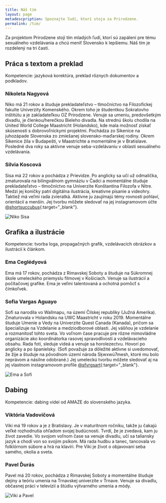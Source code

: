 ```yaml
---
title: Náš tím
layout: page
metadescpription: Spoznajte ľudí, ktorí stoja za Prirodzene.
permalink: /tim/
---
```

Za projektom Prirodzene stojí tím mladých ľudí, ktorí sú zapálení pre tému sexuálneho vzdelávania a chcú meniť Slovensko k lepšiemu. Náš tím je rozdelený na tri časti.  

## **Práca s textom a preklad**

Kompetencie: jazyková korektúra, preklad rôznych dokumentov a podkladov.  

### Nikoleta Nagyová

Niko má 21 rokov a študuje prekladateľstvo – tlmočníctvo na Filozofickej fakulte Univerzity Komenského. Okrem toho je študentkou Sokratovho inštitútu a je zakladateľkou OZ Prirodzene. Venuje sa umeniu, predovšetkým divadlu, je členkou/herečkou Bieleho divadla. Na strednú školu chodila na United World College Maastricht (Holandsko), kde mala možnosť získať skúsenosti s dobrovoľníckymi projektmi. Pochádza zo Sikenice na juhozápade Slovenska zo zmiešanej slovensko-maďarskej rodiny. Okrem Sikenice žila v Budapešti, v Maastrichte a momentálne je v Bratislave. Posledné dva roky sa aktívne venuje seba-vzdelávaniu v oblasti sexuálneho vzdelávania.  

### Silvia Koscová

Sisa má 22 rokov a pochádza z Prievidze. Po anglicky sa učí už odmalička, zmaturovala na bilingválnom gymnáziu v Čadci a momentálne študuje prekladateľstvo – tlmočníctvo na Univerzite Konštantína Filozofa v Nitre. Medzi jej koníčky patrí digitálna ilustrácia, kreatívne písanie a videohry. Taktiež má veľmi rada zvieratká. Aktívne ju zaujímajú témy rovnosti pohlaví, orientácií a menšín. Jej tvorbu môžete sledovať na jej instagramovom účte [@shortsuccubus](https://www.instagram.com/shortsuccubus/){:target="_blank"}.

<div class="text-center">
<img src="/images/Niko-Sisa.jpg" alt='Niko Sisa' class="team-img">
</div>

## Grafika a ilustrácie

Kompetencie: tvorba loga, propagačných grafík, vzdelávacích obrázkov a ilustrácií k článkom. 

### Ema Ceglédyová

Ema má 17 rokov, pochádza z Rimavskej Soboty a študuje na Súkromnej škole umeleckého priemyslu filmovej v Košiciach. Venuje sa ilustrácií a počítačovej grafike. Ema je veľmi talentovaná a ochotná pomôcť s čímkoľvek. 

### Sofia Vargas Aguayo

Sofi sa narodila vo Wallmapu, na území Čilskej republiky (Južná Amerika). Zmaturovala v Holandsku na UWC Maastricht v roku 2019. Momentálne študuje Umenie a Vedy na Univerzite Quest Canada (Kanada), pričom sa špecializuje na Vzdelanie a medziodborové oblasti. Jej vášňou je vzdelanie a rozmanitosť tohto sveta. Vo voľnom čase pracuje pre rôzne mimovládne organizácie ako koordinátorka rasovej spravodlivosti a vzdelávacieho obsahu. Rada fotí, sleduje videá a venuje sa horolezectvu. Hovorí po anglicky a po španielsky. (Sofi považuje za dôležité aktívne si uvedomovať, že žije a študuje na pôvodnom území národa Sḵwxwú7mesh, ktoré mu bolo neprávom a násilne odobrané.) Jej umeleckú tvorbu môžete sledovať aj na jej vlastnom instagramovom profile [@sfvrgsart](https://www.instagram.com/sfvrgs/){:target="_blank"}.  

<div class="text-center">
<img src="/images/Ema-Sofi.jpg" alt='Ema a Sofi' class="team-img">
</div>

## **Dabing**

Kompetencie: dabing videí od AMAZE do slovenského jazyka.  

### Viktória Vadovičová

Viki má 19 rokov a je z Bratislavy. Je v maturitnom ročníku, takže ju čakajú veľké rozhodnutia ohľadom svojej budúcnosti. Tvrdí, že je zvedavá, kam ju život zavedie. Vo svojom voľnom čase sa venuje divadlu, učí sa taliansky jazyk a chodí von so svojim psíkom. Má rada hudbu a tanec, tancovala vo folklórnom súbore a hrá na klavíri. Pre Viki je život o objavovaní seba samého, okolia a sveta.  

### Pavel Ďurás

Pavel má 20 rokov, pochádza z Rimavskej Soboty a momentálne študuje dejiny a teóriu umenia na Trnavskej univerzite v Trnave. Venuje sa divadlu, občasnej práci v televízií a štúdiu výtvarného umenia a módy.  

<div class="text-center">
<img src="/images/Viki-Pavel.jpg" alt='Viki a Pavel' class="team-img">
</div>